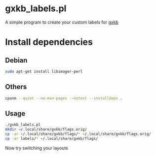 # gxkb_labels.pl

A simple program to create your custom labels for [gxkb](https://github.com/zen-tools/gxkb "gxkb")

# Install dependencies

## Debian

```bash
sudo apt-get install libimager-perl
```

## Others

```bash
cpanm --quiet --no-man-pages --notest --installdeps .
```

## Usage

```bash
./gxkb_labels.pl
mkdir ~/.local/share/gxkb/flags.orig/
cp -ar ~/.local/share/gxkb/flags/* ~/.local/share/gxkb/flags.orig/
cp -ar labels/* ~/.local/share/gxkb/flags/
```
Now try switching your layouts
